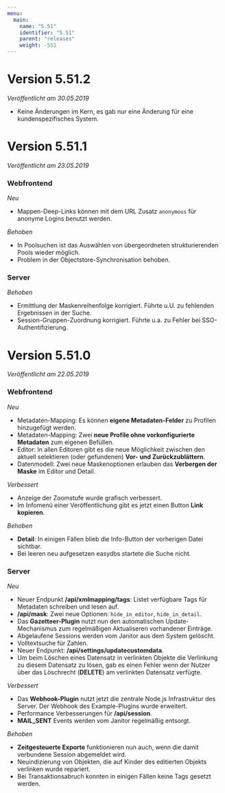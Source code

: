 ```yaml
---
menu:
  main:
    name: "5.51"
    identifier: "5.51"
    parent: "releases"
    weight: -551
---
```

# Version 5.51.2

*Veröffentlicht am 30.05.2019*

* Keine Änderungen im Kern, es gab nur eine Änderung für eine kundenspezifisches System.

# Version 5.51.1

*Veröffentlicht am 23.05.2019*

### Webfrontend

*Neu*

* Mappen-Deep-Links können mit dem URL Zusatz `anonymous` für anonyme Logins benutzt werden.

*Behoben*

* In Poolsuchen ist das Auswählen von übergeordneten strukturierenden Pools wieder möglich. 
* Problem in der Objectstore-Synchronisation behoben.

### Server

*Behoben*

* Ermittlung der Maskenreihenfolge korrigiert. Führte u.U. zu fehlenden Ergebnissen in der Suche.
* Session-Gruppen-Zuordnung korrigiert. Führte u.a. zu Fehler bei SSO-Authentifizierung.

# Version 5.51.0

*Veröffentlicht am 22.05.2019*

### Webfrontend

*Neu*

* Metadaten-Mapping: Es können **eigene Metadaten-Felder** zu Profilen hinzugefügt werden.
* Metadaten-Mapping: Zwei **neue Profile ohne vorkonfigurierte Metadaten** zum eigenen Befüllen.
* Editor: In allen Editoren gibt es die neue Möglichkeit zwischen den aktuell selektieren (oder gefundenen) **Vor- und Zurückzublättern**.
* Datenmodell: Zwei neue Maskenoptionen erlauben das **Verbergen der Maske** im Editor und Detail.

*Verbessert*

* Anzeige der Zoomstufe wurde grafisch verbessert.
* Im Infomenü einer Veröffentlichung gibt es jetzt einen Button **Link kopieren**.

*Behoben*

* **Detail**: In einigen Fällen blieb die Info-Button der vorherigen Datei sichtbar.
* Bei leeren neu aufgesetzen easydbs startete die Suche nicht.

### Server

*Neu*

* Neuer Endpunkt **/api/xmlmapping/tags**: Listet verfügbare Tags für Metadaten schreiben und lesen auf.
* **/api/mask**: Zwei neue Optionen: `hide_in_editor`, `hide_in_detail`. 
* Das **Gazetteer-Plugin** nutzt nun den automatischen Update-Mechanismus zum regelmäßigen Aktualiseren vorhandener Einträge.
* Abgelaufene Sessions werden vom Janitor aus dem System gelöscht.
* Volltextsuche für Zahlen.
* Neuer Endpunkt: **/api/settings/updatecustomdata**.
* Um beim Löschen eines Datensatz in verlinkten Objekte die Verlinkung zu diesem Datensatz zu lösen, gab es einen Fehler wenn der Nutzer über das Löschrecht (**DELETE**) am verlinkten Datensatz verfügte.

*Verbessert*

* Das **Webhook-Plugin** nutzt jetzt die zentrale Node.js Infrastruktur des Server. Der Webhook des Example-Plugins wurde erweitert.
* Performance Verbesserungen für **/api/session**.
* **MAIL_SENT** Events werden vom Janitor regelmäßig entsorgt.

*Behoben*

* **Zeitgesteuerte Exporte** funktionieren nun auch, wenn die damit verbundene Session abgemeldet wird.
* Neuindizierung von Objekten, die auf Kinder des editierten Objekts verlinken wurde repariert.
* Bei Transaktionsabruch konnten in einigen Fällen keine Tags gesetzt werden.



